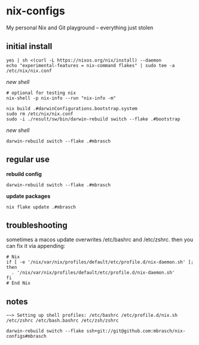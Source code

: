 # nix-configs
My personal Nix and Git playground – everything just stolen


## initial install

```shell
yes | sh <(curl -L https://nixos.org/nix/install) --daemon
echo "experimental-features = nix-command flakes" | sudo tee -a /etc/nix/nix.conf
```

*new shell*

```shell
# optional for testing nix
nix-shell -p nix-info --run "nix-info -m"

nix build .#darwinConfigurations.bootstrap.system
sudo rm /etc/nix/nix.conf
sudo -i ./result/sw/bin/darwin-rebuild switch --flake .#bootstrap
```

*new shell*

```shell
darwin-rebuild switch --flake .#mbrasch
```



## regular use

**rebuild config**

```shell
darwin-rebuild switch --flake .#mbrasch
```

**update packages**

```shell
nix flake update .#mbrasch
```


## troubleshooting

sometimes a macos update overwrites /etc/bashrc and /etc/zshrc. then you can fix it via appending:

```shell
# Nix
if [ -e '/nix/var/nix/profiles/default/etc/profile.d/nix-daemon.sh' ]; then
  . '/nix/var/nix/profiles/default/etc/profile.d/nix-daemon.sh'
fi
# End Nix
```

## notes

```shell
~~> Setting up shell profiles: /etc/bashrc /etc/profile.d/nix.sh /etc/zshrc /etc/bash.bashrc /etc/zsh/zshrc
```

```
darwin-rebuild switch --flake ssh+git://git@github.com:mbrasch/nix-configs#mbrasch
```
